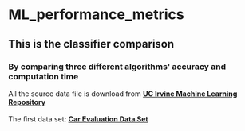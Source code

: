 # ML_performance_metrics
## This is the classifier comparison 
### By comparing three different algorithms' accuracy and computation time
All the source data file is download from __[UC Irvine Machine Learning Repository](https://archive.ics.uci.edu/ml/index.php)__ <br><br>
The first data set: __[Car Evaluation Data Set](https://archive.ics.uci.edu/ml/datasets/Car+Evaluation)__
